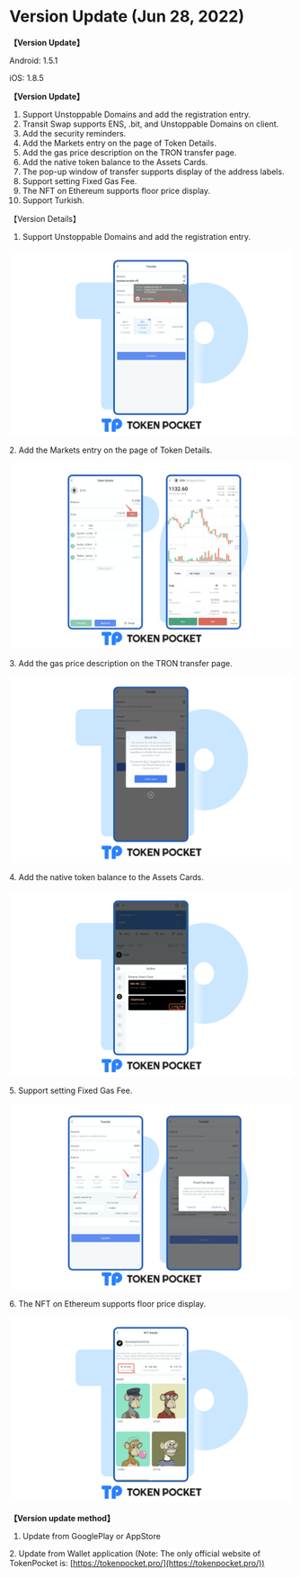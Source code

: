 # Version Update (Jun 28, 2022)

**【Version Update】**

Android: 1.5.1

iOS: 1.8.5



**【Version Update】**

1. Support Unstoppable Domains and add the registration entry.
2. Transit Swap supports ENS, .bit, and Unstoppable Domains on client.
3. Add the security reminders.
4. Add the Markets entry on the page of Token Details.
5. Add the gas price description on the TRON transfer page.
6. Add the native token balance to the Assets Cards.
7. The pop-up window of transfer supports display of the address labels.
8. Support setting Fixed Gas Fee.
9. The NFT on Ethereum supports floor price display.
10. Support Turkish.



【Version Details】

1. Support Unstoppable Domains and add the registration entry.

![](../../.gitbook/assets/新版本en1.png)

2\. Add the Markets entry on the page of Token Details.

![](../../.gitbook/assets/新版本en7.png)

3\. Add the gas price description on the TRON transfer page.

![](../../.gitbook/assets/新版本en2.png)

4\. Add the native token balance to the Assets Cards.

![](../../.gitbook/assets/新版本en5.png)

5\. Support setting Fixed Gas Fee.

![](../../.gitbook/assets/新版本en6.png)

6\. The NFT on Ethereum supports floor price display.

![](../../.gitbook/assets/新版本en8.png)

**【Version update method】‌**

1. Update from GooglePlay or AppStore

&#x20; 2\. Update from Wallet application (Note: The only official website of TokenPocket is: [https://tokenpocket.pro/](https://tokenpocket.pro/))
